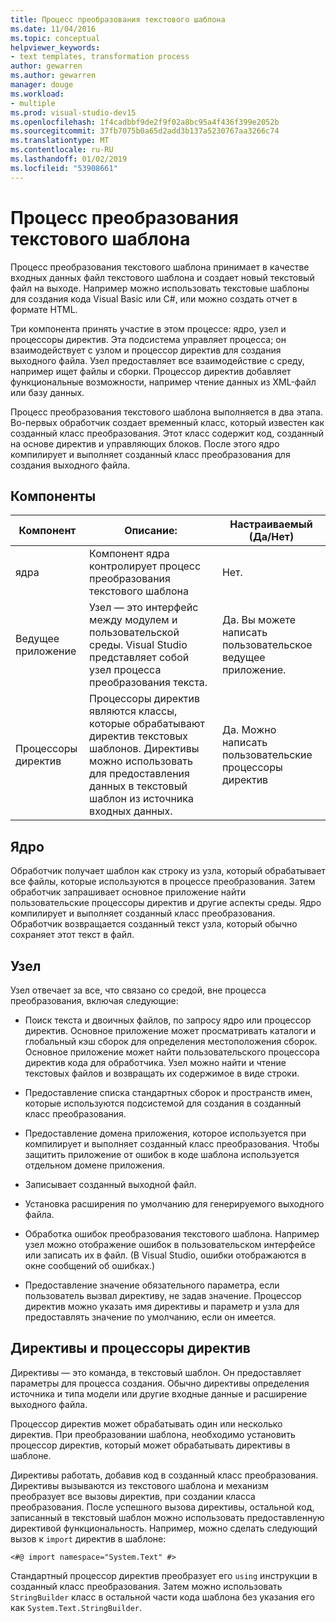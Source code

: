 ```yaml
---
title: Процесс преобразования текстового шаблона
ms.date: 11/04/2016
ms.topic: conceptual
helpviewer_keywords:
- text templates, transformation process
author: gewarren
ms.author: gewarren
manager: douge
ms.workload:
- multiple
ms.prod: visual-studio-dev15
ms.openlocfilehash: 1f4cadbbf9de2f9f02a8bc95a4f436f399e2052b
ms.sourcegitcommit: 37fb7075b0a65d2add3b137a5230767aa3266c74
ms.translationtype: MT
ms.contentlocale: ru-RU
ms.lasthandoff: 01/02/2019
ms.locfileid: "53908661"
---
```

# <a name="the-text-template-transformation-process"></a>Процесс преобразования текстового шаблона
Процесс преобразования текстового шаблона принимает в качестве входных данных файл текстового шаблона и создает новый текстовый файл на выходе. Например можно использовать текстовые шаблоны для создания кода Visual Basic или C#, или можно создать отчет в формате HTML.

 Три компонента принять участие в этом процессе: ядро, узел и процессоры директив. Эта подсистема управляет процесса; он взаимодействует с узлом и процессор директив для создания выходного файла. Узел предоставляет все взаимодействие с среду, например ищет файлы и сборки. Процессор директив добавляет функциональные возможности, например чтение данных из XML-файл или базу данных.

 Процесс преобразования текстового шаблона выполняется в два этапа. Во-первых обработчик создает временный класс, который известен как созданный класс преобразования. Этот класс содержит код, созданный на основе директив и управляющих блоков. После этого ядро компилирует и выполняет созданный класс преобразования для создания выходного файла.

## <a name="components"></a>Компоненты

|Компонент|Описание:|Настраиваемый (Да/Нет)|
|-|-|-|
|ядра|Компонент ядра контролирует процесс преобразования текстового шаблона|Нет.|
|Ведущее приложение|Узел — это интерфейс между модулем и пользовательской среды. Visual Studio представляет собой узел процесса преобразования текста.|Да. Вы можете написать пользовательское ведущее приложение.|
|Процессоры директив|Процессоры директив являются классы, которые обрабатывают директив текстовых шаблонов. Директивы можно использовать для предоставления данных в текстовый шаблон из источника входных данных.|Да. Можно написать пользовательские процессоры директив|

## <a name="the-engine"></a>Ядро
 Обработчик получает шаблон как строку из узла, который обрабатывает все файлы, которые используются в процессе преобразования. Затем обработчик запрашивает основное приложение найти пользовательские процессоры директив и другие аспекты среды. Ядро компилирует и выполняет созданный класс преобразования. Обработчик возвращается созданный текст узла, который обычно сохраняет этот текст в файл.

## <a name="the-host"></a>Узел
 Узел отвечает за все, что связано со средой, вне процесса преобразования, включая следующие:

-   Поиск текста и двоичных файлов, по запросу ядро или процессор директив. Основное приложение может просматривать каталоги и глобальный кэш сборок для определения местоположения сборок. Основное приложение может найти пользовательского процессора директив кода для обработчика. Узел можно найти и чтение текстовых файлов и возвращать их содержимое в виде строки.

-   Предоставление списка стандартных сборок и пространств имен, которые используются подсистемой для создания в созданный класс преобразования.

-   Предоставление домена приложения, которое используется при компилирует и выполняет созданный класс преобразования. Чтобы защитить приложение от ошибок в коде шаблона используется отдельном домене приложения.

-   Записывает созданный выходной файл.

-   Установка расширения по умолчанию для генерируемого выходного файла.

-   Обработка ошибок преобразования текстового шаблона. Например узел можно отображение ошибок в пользовательском интерфейсе или записать их в файл. (В Visual Studio, ошибки отображаются в окне сообщений об ошибках.)

-   Предоставление значение обязательного параметра, если пользователь вызвал директиву, не задав значение. Процессор директив можно указать имя директивы и параметр и узла для предоставлять значение по умолчанию, если он имеется.

## <a name="directives-and-directive-processors"></a>Директивы и процессоры директив
 Директивы — это команда, в текстовый шаблон. Он предоставляет параметры для процесса создания. Обычно директивы определения источника и типа модели или другие входные данные и расширение выходного файла.

 Процессор директив может обрабатывать один или несколько директив. При преобразовании шаблона, необходимо установить процессор директив, который может обрабатывать директивы в шаблоне.

 Директивы работать, добавив код в созданный класс преобразования. Директивы вызываются из текстового шаблона и механизм преобразует все вызовы директив, при создании класса преобразования. После успешного вызова директивы, остальной код, записанный в текстовый шаблон можно использовать предоставленную директивой функциональность. Например, можно сделать следующий вызов к `import` директив в шаблоне:

 `<#@ import namespace="System.Text" #>`

 Стандартный процессор директив преобразует его `using` инструкции в созданный класс преобразования. Затем можно использовать `StringBuilder` класс в остальной части кода шаблона без указания его как `System.Text.StringBuilder`.